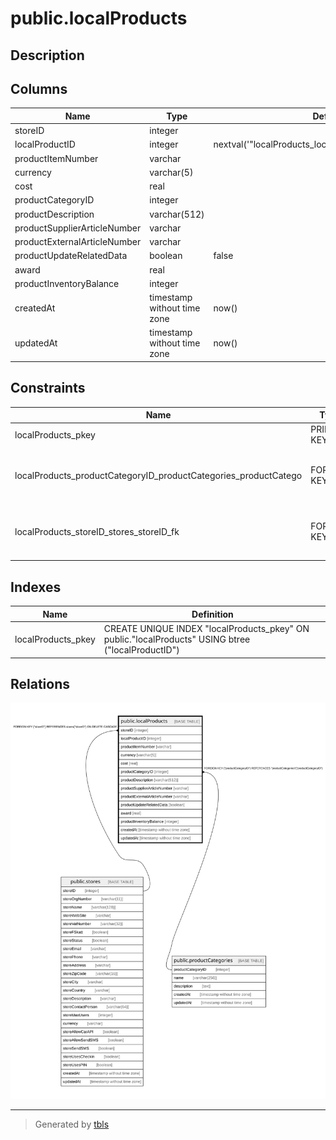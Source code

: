 # public.localProducts

## Description

## Columns

| Name | Type | Default | Nullable | Children | Parents | Comment |
| ---- | ---- | ------- | -------- | -------- | ------- | ------- |
| storeID | integer |  | false |  | [public.stores](public.stores.md) |  |
| localProductID | integer | nextval('"localProducts_localProductID_seq"'::regclass) | false |  |  |  |
| productItemNumber | varchar |  | false |  |  |  |
| currency | varchar(5) |  | false |  |  |  |
| cost | real |  | false |  |  |  |
| productCategoryID | integer |  | false |  | [public.productCategories](public.productCategories.md) |  |
| productDescription | varchar(512) |  | true |  |  |  |
| productSupplierArticleNumber | varchar |  | true |  |  |  |
| productExternalArticleNumber | varchar |  | true |  |  |  |
| productUpdateRelatedData | boolean | false | true |  |  |  |
| award | real |  | false |  |  |  |
| productInventoryBalance | integer |  | true |  |  |  |
| createdAt | timestamp without time zone | now() | false |  |  |  |
| updatedAt | timestamp without time zone | now() | false |  |  |  |

## Constraints

| Name | Type | Definition |
| ---- | ---- | ---------- |
| localProducts_pkey | PRIMARY KEY | PRIMARY KEY ("localProductID") |
| localProducts_productCategoryID_productCategories_productCatego | FOREIGN KEY | FOREIGN KEY ("productCategoryID") REFERENCES "productCategories"("productCategoryID") |
| localProducts_storeID_stores_storeID_fk | FOREIGN KEY | FOREIGN KEY ("storeID") REFERENCES stores("storeID") ON DELETE CASCADE |

## Indexes

| Name | Definition |
| ---- | ---------- |
| localProducts_pkey | CREATE UNIQUE INDEX "localProducts_pkey" ON public."localProducts" USING btree ("localProductID") |

## Relations

![er](public.localProducts.svg)

---

> Generated by [tbls](https://github.com/k1LoW/tbls)
